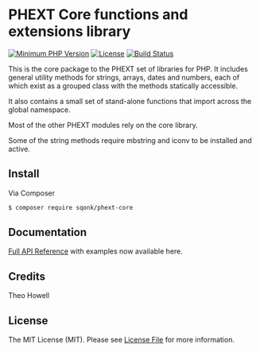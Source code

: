 

# PHEXT Core functions and extensions library

[![Minimum PHP Version](https://img.shields.io/badge/php-%3E%3D%207.3-8892BF.svg)](https://php.net/)
[![License](https://sqonk.com/opensource/license.svg)](license.txt) [![Build Status](https://app.travis-ci.com/sqonk/phext-core.svg?branch=master)](https://app.travis-ci.com/sqonk/phext-core)

This is the core package to the PHEXT set of libraries for PHP. It includes general utility methods for strings, arrays, dates and numbers, each of which exist as a grouped class with the methods statically accessible.

It also contains a small set of stand-alone functions that import across the global namespace.

Most of the other PHEXT modules rely on the core library.

Some of the string methods require mbstring and iconv to be installed and active.



## Install

Via Composer

``` bash
$ composer require sqonk/phext-core
```



Documentation
------------

[Full API Reference](docs/api/index.md) with examples now available here.




## Credits

Theo Howell



## License

The MIT License (MIT). Please see [License File](license.txt) for more information.